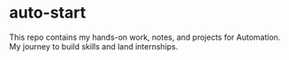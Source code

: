 # auto-start
This repo contains my hands-on work, notes, and projects for Automation. My journey to build skills and land internships.
